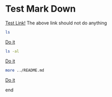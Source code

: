 # Test Mark Down

[Test Link!](http://notarealurl.com)
The above link should not do anything


<!--didact-requirementCheck, Name:req-ls.sh -->
```bash
ls
```
[Do it](didact://?commandId=vscode.didact.sendNamedTerminalAString&text=setup$$ls%0A)


<!--didact-command, Name:00-start.sh -->
```bash
ls -al
```
[Do it](didact://?commandId=vscode.didact.sendNamedTerminalAString&text=setup$$ls%20-al%0A)

<!--didact-command, Name:01-verify.sh -->
```bash
more ../README.md
```
[Do it](didact://?commandId=vscode.didact.sendNamedTerminalAString&text=setup$$more%20..%2FREADME.md%0A)

end
